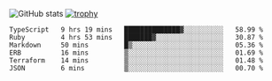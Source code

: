 ![GitHub stats](https://github-readme-stats.vercel.app/api?username=ksk001100&show_icons=true&theme=tokyonight)
[![trophy](https://github-profile-trophy.vercel.app/?username=ksk001100&theme=onedark)](https://github.com/ryo-ma/github-profile-trophy)

<!--START_SECTION:waka-->

```text
TypeScript   9 hrs 19 mins   ██████████████▓░░░░░░░░░░   58.99 %
Ruby         4 hrs 53 mins   ███████▓░░░░░░░░░░░░░░░░░   30.87 %
Markdown     50 mins         █▒░░░░░░░░░░░░░░░░░░░░░░░   05.36 %
ERB          16 mins         ▒░░░░░░░░░░░░░░░░░░░░░░░░   01.69 %
Terraform    14 mins         ▒░░░░░░░░░░░░░░░░░░░░░░░░   01.48 %
JSON         6 mins          ▒░░░░░░░░░░░░░░░░░░░░░░░░   00.70 %
```

<!--END_SECTION:waka-->
